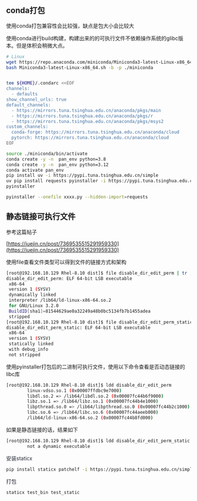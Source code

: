 ## conda打包
使用conda打包兼容性会比较强，缺点是包大小会比较大

使用conda进行build构建，构建出来的的可执行文件不依赖操作系统的glibc版本。但是体积会稍微大点。

```bash
# Linux
wget https://repo.anaconda.com/miniconda/Miniconda3-latest-Linux-x86_64.sh
bash Miniconda3-latest-Linux-x86_64.sh -b -p ./miniconda


tee ${HOME}/.condarc <<EOF
channels:
  - defaults
show_channel_urls: true
default_channels:
  - https://mirrors.tuna.tsinghua.edu.cn/anaconda/pkgs/main
  - https://mirrors.tuna.tsinghua.edu.cn/anaconda/pkgs/r
  - https://mirrors.tuna.tsinghua.edu.cn/anaconda/pkgs/msys2
custom_channels:
  conda-forge: https://mirrors.tuna.tsinghua.edu.cn/anaconda/cloud
  pytorch: https://mirrors.tuna.tsinghua.edu.cn/anaconda/cloud
EOF
```



```bash
source ./miniconda/bin/activate
conda create -y -n  pan_env python=3.8
conda create -y -n  pan_env python=3.12
conda activate pan_env
pip install uv -i https://pypi.tuna.tsinghua.edu.cn/simple
uv pip install requests pyinstaller -i https://pypi.tuna.tsinghua.edu.cn/simple
pyinstaller 

pyinstaller --onefile xxxx.py --hidden-import=requests
```

## 静态链接可执行文件
参考这篇帖子

[https://juejin.cn/post/7369535515291959330](https://juejin.cn/post/7369535515291959330)

使用file查看文件类型可以得到文件的链接方式和架构

```bash
[root@192.168.10.129 Rhel-8.10 dist]$ file disable_dir_edit_perm | tr , "\n"
disable_dir_edit_perm: ELF 64-bit LSB executable
 x86-64
 version 1 (SYSV)
 dynamically linked
 interpreter /lib64/ld-linux-x86-64.so.2
 for GNU/Linux 3.2.0
 BuildID[sha1]=81544629ae0a32249a48b0bc5134fb7b1455adea
 stripped
[root@192.168.10.129 Rhel-8.10 dist]$ file disable_dir_edit_perm_static | tr , "\n"
disable_dir_edit_perm_static: ELF 64-bit LSB executable
 x86-64
 version 1 (SYSV)
 statically linked
 with debug_info
 not stripped
```

使用pyinstaller打包后的二进制可执行文件，使用以下命令查看是否动态链接的libc库

```bash
[root@192.168.10.129 Rhel-8.10 dist]$ ldd disable_dir_edit_perm
        linux-vdso.so.1 (0x00007ffdbc9e7000)
        libdl.so.2 => /lib64/libdl.so.2 (0x00007fc44b6f9000)
        libz.so.1 => /lib64/libz.so.1 (0x00007fc44b4e1000)
        libpthread.so.0 => /lib64/libpthread.so.0 (0x00007fc44b2c1000)
        libc.so.6 => /lib64/libc.so.6 (0x00007fc44aeeb000)
        /lib64/ld-linux-x86-64.so.2 (0x00007fc44b8fd000)
```

如果是静态链接的话，结果如下

```bash
[root@192.168.10.129 Rhel-8.10 dist]$ ldd disable_dir_edit_perm_static 
        not a dynamic executable
```

<font style="color:rgb(37, 41, 51);">安装</font><font style="color:rgb(37, 41, 51);">staticx</font>

```bash
pip install staticx patchelf -i https://pypi.tuna.tsinghua.edu.cn/simple

```

<font style="color:rgb(37, 41, 51);">打包</font>

```bash
staticx test_bin test_static
```

